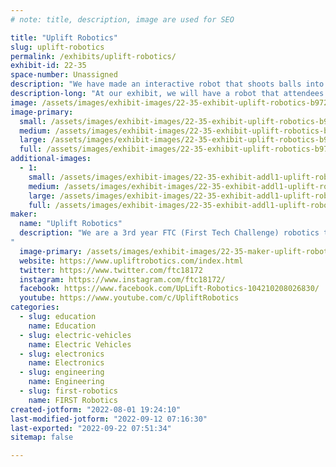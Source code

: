```yaml
---
# note: title, description, image are used for SEO

title: "Uplift Robotics"
slug: uplift-robotics
permalink: /exhibits/uplift-robotics/
exhibit-id: 22-35
space-number: Unassigned
description: "We have made an interactive robot that shoots balls into a basket/hoop for attendees to control. "
description-long: "At our exhibit, we will have a robot that attendees will be able to drive around and even collect and shoot balls into a basket. We have fully developed and built this robot on our own and therefore are able to walk people through the process and answer any questions they have. We will also be bringing STEM educational materials to our exhibit in hopes to spread STEM to many others and encourage people to check out and maybe even join robotics. "
image: /assets/images/exhibit-images/22-35-exhibit-uplift-robotics-b9722c12-a675-4874-9811-7c308a8d241a-1-105-c-large.jpeg
image-primary: 
  small: /assets/images/exhibit-images/22-35-exhibit-uplift-robotics-b9722c12-a675-4874-9811-7c308a8d241a-1-105-c-small.jpeg
  medium: /assets/images/exhibit-images/22-35-exhibit-uplift-robotics-b9722c12-a675-4874-9811-7c308a8d241a-1-105-c-medium.jpeg
  large: /assets/images/exhibit-images/22-35-exhibit-uplift-robotics-b9722c12-a675-4874-9811-7c308a8d241a-1-105-c-large.jpeg
  full: /assets/images/exhibit-images/22-35-exhibit-uplift-robotics-b9722c12-a675-4874-9811-7c308a8d241a-1-105-c-full.jpeg
additional-images: 
  - 1:
    small: /assets/images/exhibit-images/22-35-exhibit-addl1-uplift-robotics-0-small.PNG
    medium: /assets/images/exhibit-images/22-35-exhibit-addl1-uplift-robotics-0-medium.PNG
    large: /assets/images/exhibit-images/22-35-exhibit-addl1-uplift-robotics-0-large.PNG
    full: /assets/images/exhibit-images/22-35-exhibit-addl1-uplift-robotics-0-full.PNG
maker: 
  name: "Uplift Robotics"
  description: "We are a 3rd year FTC (First Tech Challenge) robotics team based in Oviedo, Florida. We  are a well rounded team consisting of 10 members that revolves around the idea of uplifting our community through STEM. Each of us have our own interests and hobbies which make our team thrive in every aspect of FTC. 
"
  image-primary: /assets/images/exhibit-images/22-35-maker-uplift-robotics-logo-medium.png
  website: https://www.upliftrobotics.com/index.html
  twitter: https://www.twitter.com/ftc18172
  instagram: https://www.instagram.com/ftc18172/
  facebook: https://www.facebook.com/UpLift-Robotics-104210208026830/
  youtube: https://www.youtube.com/c/UpliftRobotics
categories: 
  - slug: education
    name: Education
  - slug: electric-vehicles
    name: Electric Vehicles
  - slug: electronics
    name: Electronics
  - slug: engineering
    name: Engineering
  - slug: first-robotics
    name: FIRST Robotics
created-jotform: "2022-08-01 19:24:10"
last-modified-jotform: "2022-09-12 07:16:30"
last-exported: "2022-09-22 07:51:34"
sitemap: false

---
```

